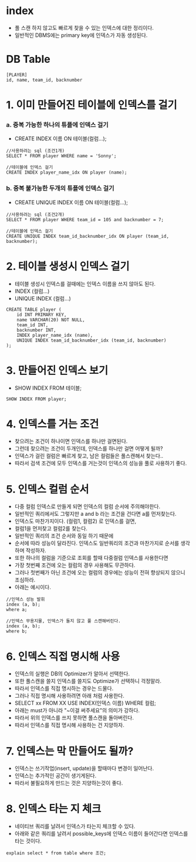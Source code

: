 # index
* 풀 스캔 하지 않고도 빠르게 찾을 수 있는 인덱스에 대한 정리이다.
* 일반적인 DBMS에는 primary key에 인덱스가 자동 생성된다. 

# DB Table
```
[PLAYER]
id, name, team_id, backnumber
```

# 1. 이미 만들어진 테이블에 인덱스를 걸기
### a. 중복 가능한 하나의 튜플에 인덱스 걸기
* CREATE INDEX 이름 ON 테이블(컬럼...);
```
//사용하려는 sql (조건1개)
SELECT * FROM player WHERE name = 'Sonny';

//테이블에 인덱스 걸기
CREATE INDEX player_name_idx ON player (name);

```
### b. 중복 불가능한 두개의 튜플에 인덱스 걸기
* CREATE UNIQUE INDEX 이름 ON 테이블(컬럼...);
```
//사용하려는 sql (조건2개)
SELECT * FROM player WHERE team_id = 105 and backnumber = 7;

//테이블에 인덱스 걸기
CREATE UNIQUE INDEX team_id_backnumber_idx ON player (team_id, backnumber);
```

# 2. 테이블 생성시 인덱스 걸기
* 테이블 생성시 인덱스를 걸때에는 인덱스 이름을 쓰지 않아도 된다.
* INDEX (컬럼...)
* UNIQUE INDEX (컬럼...)
```
CREATE TABLE player (
    id INT PRIMARY KEY,
    name VARCHAR(20) NOT NULL,
    team_id INT,
    backnumber INT,
    INDEX player_name_idx (name),
    UNIQUE INDEX team_id_backnumber_idx (team_id, backnumber)
);
```

# 3. 만들어진 인덱스 보기
* SHOW INDEX FROM 테이블;
```
SHOW INDEX FROM player;
```

# 4. 인덱스를 거는 조건
* 찾으려는 조건이 하나이면 인덱스를 하나만 걸면된다.
* 그런데 찾으려는 조건이 두개인데, 인덱스를 하나만 걸면 어떻게 될까?
* 인덱스가 걸린 컬럼은 빠르게 찾고, 남은 컬럼들은 풀스캔해서 찾는다..
* 따라서 검색 조건에 모두 인덱스를 거는것이 인덱스의 성능을 풀로 사용하기 좋다.

# 5. 인덱스 컬럼 순서
* 다중 컬럼 인덱스로 만들게 되면 인덱스의 컬럼 순서에 주의해야한다.
* 일반적인 쿼리에서도 그렇지만 a and b 라는 조건을 건다면 a를 먼저찾는다.
* 인덱스도 마찬가지이다. (컬럼1, 컬럼2) 로 인덱스를 걸면,
* 컬럼1을 먼저찾고 컬럼2를 찾는다.
* 일반적인 쿼리의 조건 순서와 동일 하기 때문에 
* 순서에 따라 성능이 달라진다. 인덱스도 일반쿼리의 조건과 마찬가지로 순서를 생각하며 작성하자.
* 또한 하나의 컬럼을 기준으로 조회를 할때 다중컬럼 인덱스를 사용한다면
* 가장 첫번째 조건에 오는 컬럼의 경우 사용해도 무관하다.
* 그러나 첫번째가 아닌 조건에 오는 컬럼의 경우에는 성능이 전혀 향상되지 않으니 조심하라.
* 아래는 예시이다.
```
//인덱스 성능 발휘
index (a, b);
where a;

//인덱스 무용지물, 인덱스가 돌지 않고 풀 스캔해버린다.
index (a, b);
where b;
```

# 6. 인덱스 직접 명시해 사용
* 인덱스의 실행은 DB의 Optimizer가 알아서 선택한다.
* 또한 풀스캔을 쓸지 인덱스를 쓸지도 Optimize가 선택하니 걱정말라.
* 따라서 인덱스를 직접 명시하는 경우는 드물다. 
* 그러나 직접 명시해 사용하려면 아래 처럼 사용한다.
* SELECT xx FROM XX USE INDEX(인덱스 이름) WHERE 컬럼;
* 아래는 must가 아니라 "~이걸 써주세요"의 의미가 강하다.
* 따라서 위의 인덱스를 쓰지 못하면 풀스캔을 돌아버린다.
* 따라서 인덱스를 직접 명시해 사용하는 건 지양하자.

# 7. 인덱스는 막 만들어도 될까?
* 인덱스는 쓰기작업(insert, update)을 할때마다 변경이 일어난다.
* 인덱스는 추가적인 공간이 생기게된다.
* 따라서 불필요하게 만드는 것은 지양하는것이 좋다.

# 8. 인덱스 타는 지 체크
* 네이티브 쿼리를 날려서 인덱스가 타는지 체크할 수 있다.
* 아래와 같은 쿼리를 날려서 possible_keys에 인덱스 이름이 들어간다면 인덱스를 타는 것이다.
```
explain select * from table where 조건;
```

